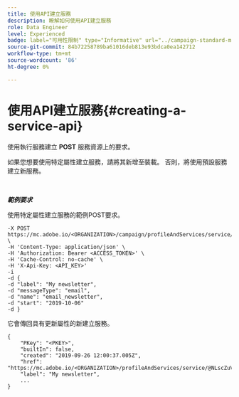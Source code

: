 ```yaml
---
title: 使用API建立服務
description: 瞭解如何使用API建立服務
role: Data Engineer
level: Experienced
badge: label="可用性限制" type="Informative" url="../campaign-standard-migration-home.md" tooltip="僅限Campaign Standard已移轉的使用者"
source-git-commit: 84b72258789ba61016deb813e93bdca0ea142712
workflow-type: tm+mt
source-wordcount: '86'
ht-degree: 0%

---
```


# 使用API建立服務{#creating-a-service-api}

使用執行服務建立 **POST** 服務資源上的要求。

如果您想要使用特定屬性建立服務，請將其新增至裝載。 否則，將使用預設服務建立新服務。

<br/>

***範例要求***

使用特定屬性建立服務的範例POST要求。

```
-X POST https://mc.adobe.io/<ORGANIZATION>/campaign/profileAndServices/service/ \
-H 'Content-Type: application/json' \
-H 'Authorization: Bearer <ACCESS_TOKEN>' \
-H 'Cache-Control: no-cache' \
-H 'X-Api-Key: <API_KEY>'
-i
-d {
-d "label": "My newsletter",
-d "messageType": "email",
-d "name": "email_newsletter",
-d "start": "2019-10-06"
-d }
```

它會傳回具有更新屬性的新建立服務。

```
{
    "PKey": "<PKEY>",
    "builtIn": false,
    "created": "2019-09-26 12:00:37.005Z",
    "href": "https://mc.adobe.io/<ORGANIZATION>/profileAndServices/service/@NLscZuVHxdVu9rPftvrMWFfR1zRIxQGswSOmGLrK09JTF_iWhB0JCUHEndA_vvy__k9mzOYa5NVkcWDcrK8qGh0wygahX9kRcD44kiWWSEceShn3",
    "label": "My newsletter",
    ...
}
```

